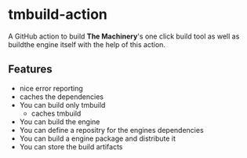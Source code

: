 # tmbuild-action

A GitHub action to build **The Machinery**'s one click build tool as well as buildthe engine itself with the help of this action.

## Features
- nice error reporting
- caches the dependencies
- You can build only tmbuild
  - caches tmbuild
- You can build the engine
- You can define a repositry for the engines dependencies
- You can build a engine package and distribute it
- You can store the build artifacts 